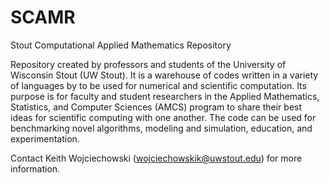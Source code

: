 # SCAMR
Stout Computational Applied Mathematics Repository

Repository created by professors and students of the University of Wisconsin Stout (UW Stout). It is a warehouse of codes written in a variety of languages by to be used for numerical and scientific computation. Its purpose is for faculty and student researchers in the Applied Mathematics, Statistics, and Computer Sciences (AMCS) program to share their best ideas for scientific computing with one another. The code can be used for benchmarking novel algorithms, modeling and simulation, education, and experimentation.

Contact Keith Wojciechowski (wojciechowskik@uwstout.edu) for more information.
